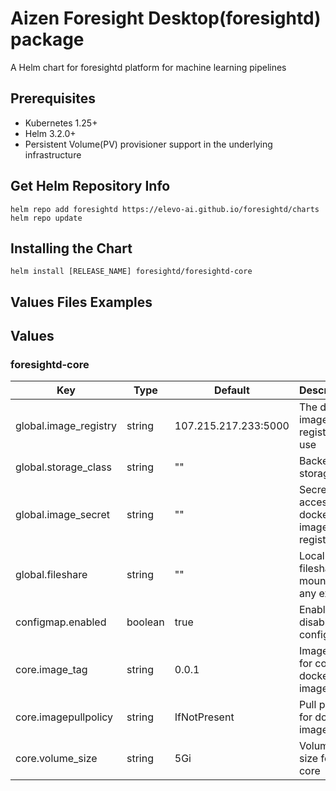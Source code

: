 # Aizen Foresight Desktop(foresightd) package

A Helm chart for foresightd platform for machine learning pipelines

## Prerequisites
- Kubernetes 1.25+
- Helm 3.2.0+
- Persistent Volume(PV) provisioner support in the underlying infrastructure

## Get Helm Repository Info
```
helm repo add foresightd https://elevo-ai.github.io/foresightd/charts
helm repo update
```
## Installing the Chart
```
helm install [RELEASE_NAME] foresightd/foresightd-core
```
## Values Files Examples

## Values

### foresightd-core

| Key | Type | Default | Description |
|-----| -----| ------- | ----------- |
| global.image_registry | string | 107.215.217.233:5000 | The docker image registry to use |
| global.storage_class | string | "" | Backend storage |
| global.image_secret | string | "" | Secret to access docker image registry |
| global.fileshare | string | "" | Local fileshare mount if any exists |
| configmap.enabled | boolean | true | Enable or disable configmap |
| core.image_tag | string | 0.0.1 | Image tag for core docker image |
| core.imagepullpolicy | string | IfNotPresent | Pull policy for docker image |
| core.volume_size | string | 5Gi | Volume size for core |


